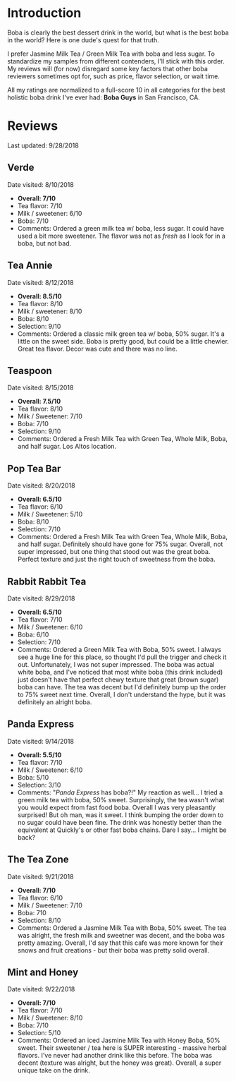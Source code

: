 # Introduction

Boba is clearly the best dessert drink in the world, but what is the best boba in the world? Here is one dude's quest for that truth. 

I prefer Jasmine Milk Tea / Green Milk Tea with boba and less sugar. To standardize my samples from different contenders, I'll stick with this order. My reviews will (for now) disregard some key factors that other boba reviewers sometimes opt for, such as price, flavor selection, or wait time. 

All my ratings are normalized to a full-score 10 in all categories for the best holistic boba drink I've ever had: **Boba Guys** in San Francisco, CA. 

# Reviews

Last updated: 9/28/2018

## Verde

Date visited: 8/10/2018

- **Overall: 7/10**
- Tea flavor: 7/10
- Milk / sweetener: 6/10
- Boba: 7/10
- Comments: Ordered a green milk tea w/ boba, less sugar. It could have used a bit more sweetener. The flavor was not as *fresh* as I look for in a boba, but not bad.


## Tea Annie

Date visited: 8/12/2018

- **Overall: 8.5/10**
- Tea flavor: 8/10
- Milk / sweetener: 8/10
- Boba: 8/10
- Selection: 9/10
- Comments: Ordered a classic milk green tea w/ boba, 50% sugar. It's a little on the sweet side. Boba is pretty good, but could be a little chewier. Great tea flavor. Decor was cute and there was no line. 

## Teaspoon

Date visited: 8/15/2018

- **Overall: 7.5/10**
- Tea flavor: 8/10
- Milk / Sweetener: 7/10
- Boba: 7/10
- Selection: 9/10
- Comments: Ordered a Fresh Milk Tea with Green Tea, Whole Milk, Boba, and half sugar. Los Altos location.

## Pop Tea Bar

Date visited: 8/20/2018

- **Overall: 6.5/10**
- Tea flavor: 6/10
- Milk / Sweetener: 5/10
- Boba: 8/10
- Selection: 7/10
- Comments: Ordered a Fresh Milk Tea with Green Tea, Whole Milk, Boba, and half sugar. Definitely should have gone for 75% sugar. Overall, not super impressed, but one thing that stood out was the great boba. Perfect texture and just the right touch of sweetness from the boba. 

## Rabbit Rabbit Tea

Date visited: 8/29/2018

- **Overall: 6.5/10**
- Tea flavor: 7/10
- Milk / Sweetener: 6/10
- Boba: 6/10
- Selection: 7/10
- Comments: Ordered a Green Milk Tea with Boba, 50% sweet. I always see a huge line for this place, so thought I'd pull the trigger and check it out. Unfortunately, I was not super impressed. The boba was actual white boba, and I've noticed that most white boba (this drink included) just doesn't have that perfect chewy texture that great (brown sugar) boba can have. The tea was decent but I'd definitely bump up the order to 75% sweet next time. Overall, I don't understand the hype, but it was definitely an alright boba. 

## Panda Express

Date visited: 9/14/2018

- **Overall: 5.5/10**
- Tea flavor: 7/10
- Milk / Sweetener: 6/10
- Boba: 5/10
- Selection: 3/10
- Comments: "*Panda Express* has boba?!" My reaction as well... I tried a green milk tea with boba, 50% sweet. Surprisingly, the tea wasn't what you would expect from fast food boba. Overall I was very pleasantly surprised! But oh man, was it sweet. I think bumping the order down to no sugar could have been fine. The drink was honestly better than the equivalent at Quickly's or other fast boba chains. Dare I say... I might be back?

## The Tea Zone

Date visited: 9/21/2018

- **Overall: 7/10**
- Tea flavor: 6/10
- Milk / Sweetener: 7/10
- Boba: 710
- Selection: 8/10
- Comments: Ordered a Jasmine Milk Tea with Boba, 50% sweet. The tea was alright, the fresh milk and sweetner was decent, and the boba was pretty amazing. Overall, I'd say that this cafe was more known for their snows and fruit creations - but their boba was pretty solid overall.


## Mint and Honey

Date visited: 9/22/2018

- **Overall: 7/10**
- Tea flavor: 7/10
- Milk / Sweetener: 8/10
- Boba: 7/10
- Selection: 5/10
- Comments: Ordered an iced Jasmine Milk Tea with Honey Boba, 50% sweet. Their sweetener / tea here is SUPER interesting - massive herbal flavors. I've never had another drink like this before. The boba was decent (texture was alright, but the honey was great). Overall, a super unique take on the drink. 

